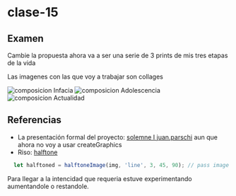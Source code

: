 # clase-15
## Examen
Cambie la propuesta ahora va a ser una serie de 3 prints de mis tres etapas de la vida

Las imagenes con las que voy a trabajar son collages 

![composicion Infacia](https://github.com/Mosswhosmoss/dis9034-2024-1/assets/168484044/8bc2bff7-2595-4241-a3d0-06a1c8556586)
![composicion Adolescencia](https://github.com/Mosswhosmoss/dis9034-2024-1/assets/168484044/701ac556-0a94-4182-9ca4-ab460d995c10)
![composicion Actualidad](https://github.com/Mosswhosmoss/dis9034-2024-1/assets/168484044/50caa6c6-1078-4372-91a1-add2ea0a98ec)



## Referencias
- La presentación formal del proyecto: [solemne I juan.parschi](https://editor.p5js.org/juan.pareschi_g/sketches/B-cufMCbO) aun que ahora no voy a usar createGraphics
- Riso: [halftone](https://github.com/antiboredom/p5.riso/tree/master/examples/Halftone)
```javascript
  let halftoned = halftoneImage(img, 'line', 3, 45, 90); // pass image to halftone with line dots, frequency of 3, angle of 45, and intensity of 90.
```
Para llegar a la intencidad que requeria estuve experimentando aumentandole o restandole.
